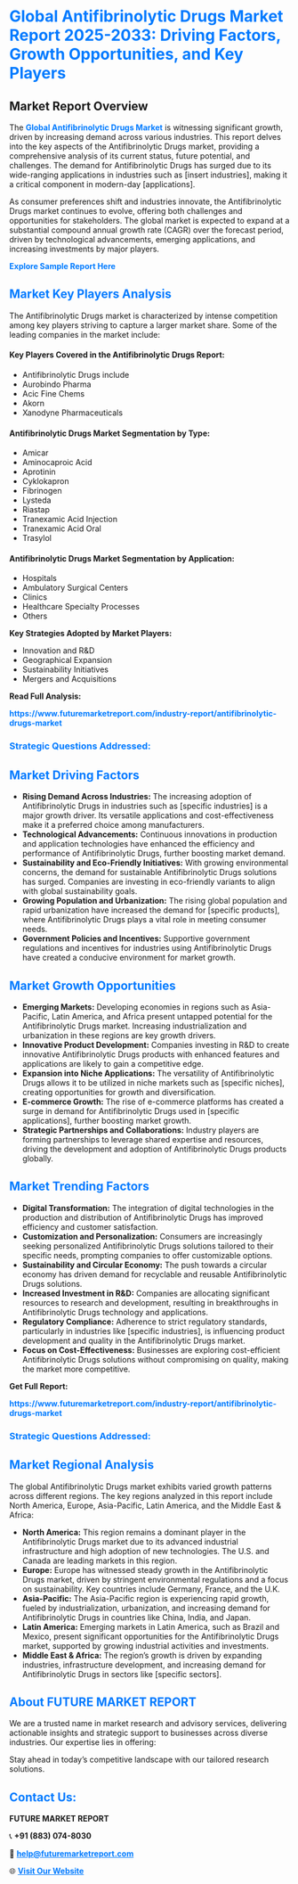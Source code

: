 <h1 style="color: #007BFF;">Global Antifibrinolytic Drugs Market Report 2025-2033: Driving Factors, Growth Opportunities, and Key Players</h1>

<section id="overview">
<h2>Market Report Overview</h2>
<p>The <a href="https://www.futuremarketreport.com/industry-report/antifibrinolytic-drugs-market" style="color: #007BFF; text-decoration: none;"><strong>Global Antifibrinolytic Drugs Market</strong></a> is witnessing significant growth, driven by increasing demand across various industries. This report delves into the key aspects of the Antifibrinolytic Drugs market, providing a comprehensive analysis of its current status, future potential, and challenges. The demand for Antifibrinolytic Drugs has surged due to its wide-ranging applications in industries such as [insert industries], making it a critical component in modern-day [applications].</p>
<p>As consumer preferences shift and industries innovate, the Antifibrinolytic Drugs market continues to evolve, offering both challenges and opportunities for stakeholders. The global market is expected to expand at a substantial compound annual growth rate (CAGR) over the forecast period, driven by technological advancements, emerging applications, and increasing investments by major players.</p>
</section>

<section id="overview">
<p><a href="https://www.futuremarketreport.com/request-sample/reportId=98423" style="color: #007BFF; text-decoration: none;"><strong>Explore Sample Report Here</strong></a></p>
</section>

<section id="key-players">
<h2 style="color: #007BFF;">Market Key Players Analysis</h2>
<p>The Antifibrinolytic Drugs market is characterized by intense competition among key players striving to capture a larger market share. Some of the leading companies in the market include:</p>
<h4>Key Players Covered in the Antifibrinolytic Drugs Report:</h4>
<ul><li>Antifibrinolytic Drugs include</li><li>Aurobindo Pharma</li><li>Acic Fine Chems</li><li>Akorn</li><li>Xanodyne Pharmaceuticals</li></ul>
<h4>Antifibrinolytic Drugs Market Segmentation by Type:</h4>
<ul><li>Amicar</li><li>Aminocaproic Acid</li><li>Aprotinin</li><li>Cyklokapron</li><li>Fibrinogen</li><li>Lysteda</li><li>Riastap</li><li>Tranexamic Acid Injection</li><li>Tranexamic Acid Oral</li><li>Trasylol</li></ul>

<h4>Antifibrinolytic Drugs Market Segmentation by Application:</h4>
<ul><li>Hospitals</li><li>Ambulatory Surgical Centers</li><li>Clinics</li><li>Healthcare Specialty Processes</li><li>Others</li></ul>
<p><strong>Key Strategies Adopted by Market Players:</strong></p>
<ul>
<li>Innovation and R&D</li>
<li>Geographical Expansion</li>
<li>Sustainability Initiatives</li>
<li>Mergers and Acquisitions</li>
</ul>
</section>

<section>
<p><strong>Read Full Analysis: </strong></p><a href="https://www.futuremarketreport.com/industry-report/antifibrinolytic-drugs-market" style="color: #007BFF; text-decoration: none;"><strong>https://www.futuremarketreport.com/industry-report/antifibrinolytic-drugs-market</strong></a>
<h3 style="color: #007BFF;">Strategic Questions Addressed:</h3>
</section>

<section id="driving-factors">
<h2 style="color: #007BFF;">Market Driving Factors</h2>
<ul>
<li><strong>Rising Demand Across Industries:</strong> The increasing adoption of Antifibrinolytic Drugs in industries such as [specific industries] is a major growth driver. Its versatile applications and cost-effectiveness make it a preferred choice among manufacturers.</li>
<li><strong>Technological Advancements:</strong> Continuous innovations in production and application technologies have enhanced the efficiency and performance of Antifibrinolytic Drugs, further boosting market demand.</li>
<li><strong>Sustainability and Eco-Friendly Initiatives:</strong> With growing environmental concerns, the demand for sustainable Antifibrinolytic Drugs solutions has surged. Companies are investing in eco-friendly variants to align with global sustainability goals.</li>
<li><strong>Growing Population and Urbanization:</strong> The rising global population and rapid urbanization have increased the demand for [specific products], where Antifibrinolytic Drugs plays a vital role in meeting consumer needs.</li>
<li><strong>Government Policies and Incentives:</strong> Supportive government regulations and incentives for industries using Antifibrinolytic Drugs have created a conducive environment for market growth.</li>
</ul>
</section>

<section id="growth-opportunities">
<h2 style="color: #007BFF;">Market Growth Opportunities</h2>
<ul>
<li><strong>Emerging Markets:</strong> Developing economies in regions such as Asia-Pacific, Latin America, and Africa present untapped potential for the Antifibrinolytic Drugs market. Increasing industrialization and urbanization in these regions are key growth drivers.</li>
<li><strong>Innovative Product Development:</strong> Companies investing in R&D to create innovative Antifibrinolytic Drugs products with enhanced features and applications are likely to gain a competitive edge.</li>
<li><strong>Expansion into Niche Applications:</strong> The versatility of Antifibrinolytic Drugs allows it to be utilized in niche markets such as [specific niches], creating opportunities for growth and diversification.</li>
<li><strong>E-commerce Growth:</strong> The rise of e-commerce platforms has created a surge in demand for Antifibrinolytic Drugs used in [specific applications], further boosting market growth.</li>
<li><strong>Strategic Partnerships and Collaborations:</strong> Industry players are forming partnerships to leverage shared expertise and resources, driving the development and adoption of Antifibrinolytic Drugs products globally.</li>
</ul>
</section>

<section id="trending-factors">
<h2 style="color: #007BFF;">Market Trending Factors</h2>
<ul>
<li><strong>Digital Transformation:</strong> The integration of digital technologies in the production and distribution of Antifibrinolytic Drugs has improved efficiency and customer satisfaction.</li>
<li><strong>Customization and Personalization:</strong> Consumers are increasingly seeking personalized Antifibrinolytic Drugs solutions tailored to their specific needs, prompting companies to offer customizable options.</li>
<li><strong>Sustainability and Circular Economy:</strong> The push towards a circular economy has driven demand for recyclable and reusable Antifibrinolytic Drugs solutions.</li>
<li><strong>Increased Investment in R&D:</strong> Companies are allocating significant resources to research and development, resulting in breakthroughs in Antifibrinolytic Drugs technology and applications.</li>
<li><strong>Regulatory Compliance:</strong> Adherence to strict regulatory standards, particularly in industries like [specific industries], is influencing product development and quality in the Antifibrinolytic Drugs market.</li>
<li><strong>Focus on Cost-Effectiveness:</strong> Businesses are exploring cost-efficient Antifibrinolytic Drugs solutions without compromising on quality, making the market more competitive.</li>
</ul>
</section>

<section>
<p><strong>Get Full Report: </strong></p><a href="https://www.futuremarketreport.com/industry-report/antifibrinolytic-drugs-market" style="color: #007BFF; text-decoration: none;"><strong>https://www.futuremarketreport.com/industry-report/antifibrinolytic-drugs-market</strong></a>
<h3 style="color: #007BFF;">Strategic Questions Addressed:</h3>
</section>


<section id="regional-analysis">
<h2 style="color: #007BFF;">Market Regional Analysis</h2>
<p>The global Antifibrinolytic Drugs market exhibits varied growth patterns across different regions. The key regions analyzed in this report include North America, Europe, Asia-Pacific, Latin America, and the Middle East & Africa:</p>
<ul>
<li><strong>North America:</strong> This region remains a dominant player in the Antifibrinolytic Drugs market due to its advanced industrial infrastructure and high adoption of new technologies. The U.S. and Canada are leading markets in this region.</li>
<li><strong>Europe:</strong> Europe has witnessed steady growth in the Antifibrinolytic Drugs market, driven by stringent environmental regulations and a focus on sustainability. Key countries include Germany, France, and the U.K.</li>
<li><strong>Asia-Pacific:</strong> The Asia-Pacific region is experiencing rapid growth, fueled by industrialization, urbanization, and increasing demand for Antifibrinolytic Drugs in countries like China, India, and Japan.</li>
<li><strong>Latin America:</strong> Emerging markets in Latin America, such as Brazil and Mexico, present significant opportunities for the Antifibrinolytic Drugs market, supported by growing industrial activities and investments.</li>
<li><strong>Middle East & Africa:</strong> The region’s growth is driven by expanding industries, infrastructure development, and increasing demand for Antifibrinolytic Drugs in sectors like [specific sectors].</li>
</ul>
</section>

<footer>
<h2 style="color: #007BFF;">About FUTURE MARKET REPORT</h2>
<p>We are a trusted name in market research and advisory services, delivering actionable insights and strategic support to businesses across diverse industries. Our expertise lies in offering:</p>

<p>Stay ahead in today’s competitive landscape with our tailored research solutions.</p>

<h2 style="color: #007BFF;">Contact Us:</h2>
<p><strong>FUTURE MARKET REPORT</strong></p>
<p>📞 <strong>+91 (883) 074-8030</strong></p>
<p>📧 <strong><a href="mailto:help@futuremarketreport.com" style="color: #007BFF;">help@futuremarketreport.com</a></strong></p>
<p>🌐 <strong><a href="https://www.futuremarketreport.com/" style="color: #007BFF;">Visit Our Website</a></strong></p>
</footer>